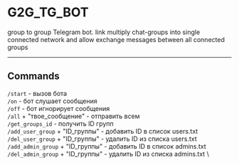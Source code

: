 # G2G_TG_BOT
group to group Telegram bot. link multiply chat-groups into single connected network and allow exchange messages between all connected groups

---

## Commands
`/start` - вызов бота \
`/on` - бот слушает сообщения \
`/off` - бот игнорирует сообщения \
`/all` + "твое_сообщение" - отправить всем \
`/get_groups_id` - получить ID групп \
`/add_user_group` + "ID_группы" - добавить ID в список users.txt \
`/del_user_group` + "ID_группы" - удалить ID из списка users.txt \
`/add_admin_group` + "ID_группы" - добавить ID в список admins.txt \
`/del_admin_group` + "ID_группы" - удалить ID из списка admins.txt \
